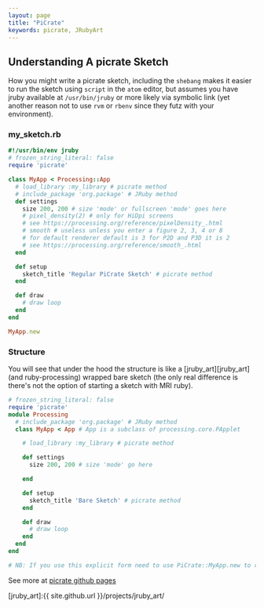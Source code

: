 ```yaml
---
layout: page
title: "PiCrate"
keywords: picrate, JRubyArt
---
```


## Understanding A picrate Sketch ##

How you might write a picrate sketch, including the `shebang` makes it easier to run the sketch using `script` in the `atom` editor, but assumes you have jruby available at `/usr/bin/jruby` or more likely via symbolic link (yet another reason not to use `rvm` or `rbenv` since they futz with your environment).

### my_sketch.rb ###

```ruby
#!/usr/bin/env jruby
# frozen_string_literal: false
require 'picrate'

class MyApp < Processing::App
  # load_library :my_library # picrate method
  # include_package 'org.package' # JRuby method
  def settings
    size 200, 200 # size 'mode' or fullscreen 'mode' goes here
    # pixel_density(2) # only for HiDpi screens
    # see https://processing.org/reference/pixelDensity_.html
    # smooth # useless unless you enter a figure 2, 3, 4 or 8
    # for default renderer default is 3 for P2D and P3D it is 2
    # see https://processing.org/reference/smooth_.html
  end

  def setup
    sketch_title 'Regular PiCrate Sketch' # picrate method
  end

  def draw
    # draw loop
  end
end

MyApp.new
```

### Structure ###

You will see that under the hood the structure is like a [jruby_art][jruby_art] (and ruby-processing) wrapped bare sketch (the only real difference is there's not the option of starting a sketch with MRI ruby).

```ruby
# frozen_string_literal: false
require 'picrate'
module Processing
  # include_package 'org.package' # JRuby method
  class MyApp < App # App is a subclass of processing.core.PApplet

    # load_library :my_library # picrate method

    def settings
      size 200, 200 # size 'mode' go here

    end

    def setup
      sketch_title 'Bare Sketch' # picrate method
    end

    def draw
      # draw loop
    end    
  end  
end

# NB: If you use this explicit form need to use PiCrate::MyApp.new to run sketch
```

See more at [picrate github pages][github_pages]

[github_pages]:https://ruby-processing.github.io/picrate/
[jruby_art]:{{ site.github.url }}/projects/jruby_art/
